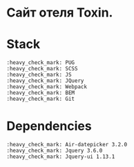 # **Сайт отеля Toxin.**
# **Stack**

    :heavy_check_mark: PUG
    :heavy_check_mark: SCSS
    :heavy_check_mark: JS
    :heavy_check_mark: JQuery
    :heavy_check_mark: Webpack
    :heavy_check_mark: BEM
    :heavy_check_mark: Git

# **Dependencies**
    :heavy_check_mark: Air-datepicker 3.2.0
    :heavy_check_mark: Jquery 3.6.0
    :heavy_check_mark: Jquery-ui 1.13.1